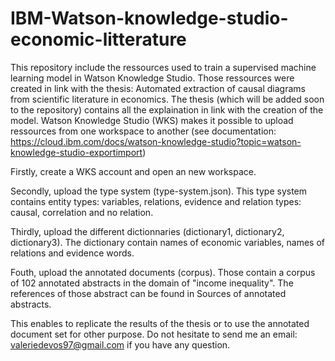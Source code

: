 # IBM-Watson-knowledge-studio-economic-litterature
This repository include the ressources used to train a supervised machine learning model in Watson Knowledge Studio.
Those ressources were created in link with the thesis: Automated extraction of causal diagrams from scientific literature in economics.
The thesis (which will be added soon to the repository) contains all the explaination in link with the creation of the model.
Watson Knowledge Studio (WKS) makes it possible to upload ressources from one workspace to another (see documentation: https://cloud.ibm.com/docs/watson-knowledge-studio?topic=watson-knowledge-studio-exportimport)

Firstly, create a WKS account and open an new workspace. 

Secondly, upload the type system (type-system.json).
This type system contains entity types: variables, relations, evidence and relation types: causal, correlation and no relation.

Thirdly, upload the different dictionnaries (dictionary1, dictionary2, dictionary3).
The dictionary contain names of economic variables, names of relations and evidence words.

Fouth, upload the annotated documents (corpus).
Those contain a corpus of 102 annotated abstracts in the domain of "income inequality".
The references of those abstract can be found in Sources of annotated abstracts.

This enables to replicate the results of the thesis or to use the annotated document set for other purpose.
Do not hesitate to send me an email: valeriedevos97@gmail.com if you have any question.
